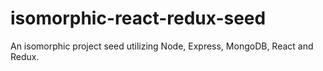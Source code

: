 # isomorphic-react-redux-seed
An isomorphic project seed utilizing Node, Express, MongoDB, React and Redux.
